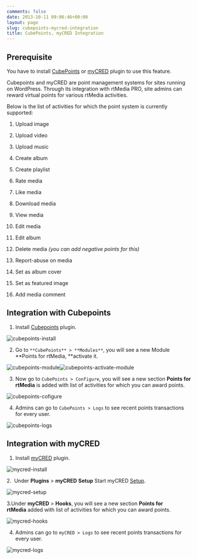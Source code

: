 ```yaml
---
comments: false
date: 2013-10-11 09:06:46+00:00
layout: page
slug: cubepoints-mycred-integration
title: CubePoints, myCRED Integration
---
```


## **Prerequisite**


You have to install [CubePoints](http://wordpress.org/plugins/cubepoints/) or [myCRED](http://wordpress.org/plugins/mycred/) plugin to use this feature.

Cubepoints and myCRED are point management systems for sites running on WordPress. Through its integration with rtMedia PRO, site admins can reward virtual points for various rtMedia activities.

Below is the list of activities for which the point system is currently supported:



	
  1. Upload image

	
  2. Upload video

	
  3. Upload music

	
  4. Create album

	
  5. Create playlist

	
  6. Rate media

	
  7. Like media

	
  8. Download media

	
  9. View media

	
  10. Edit media

	
  11. Edit album

	
  12. Delete media _(you can add negative points for this)_

	
  13. Report-abuse on media

	
  14. Set as album cover

	
  15. Set as featured image

	
  16. Add media comment





## Integration with Cubepoints


1. Install [Cubepoints](http://wordpress.org/plugins/cubepoints/) plugin.

![cubepoints-install](https://rtcamp.com/wp-content/uploads/2013/10/cubepoints-install_thumb.png)

2. Go to `**CubePoints** > **Modules**`, you will see a new Module **Points for rtMedia, **activate it.

![cubepoints-module](https://rtcamp.com/wp-content/uploads/2013/10/cubepoints-module_thumb2.png)![cubepoints-activate-module](https://rtcamp.com/wp-content/uploads/2013/10/cubepoints-activate-module_thumb1.png)

3. Now go to `CubePoints > Configure`, you will see a new section **Points for rtMedia** is added with list of activities for which you can award points.

![cubepoints-cofigure](https://rtcamp.com/wp-content/uploads/2013/10/cubepoints-cofigure_thumb.png)

4. Admins can go to `CubePoints > Logs` to see recent points transactions for every user.

![cubepoints-logs](https://rtcamp.com/wp-content/uploads/2013/10/cubepoints-logs_thumb1.png)


## Integration with myCRED


1. Install [myCRED](http://wordpress.org/plugins/mycred/) plugin.

![mycred-install](https://rtcamp.com/wp-content/uploads/2013/10/mycred-install_thumb.png)

2.  Under **Plugins** > **myCRED** **Setup** Start myCRED [Setup](http://mycred.me/support/tutorials/how-to-install-and-setup-mycred/).

![mycred-setup](https://rtcamp.com/wp-content/uploads/2013/10/mycred-setup_thumb.png)

3.Under **myCRED** > **Hooks**, you will see a new section **Points for rtMedia** added with list of activities for which you can award points.

![mycred-hooks](https://rtcamp.com/wp-content/uploads/2013/10/mycred-hooks_thumb.png)

4. Admins can go to `myCRED > Logs` to see recent points transactions for every user.

![mycred-logs](https://rtcamp.com/wp-content/uploads/2013/10/mycred-logs_thumb.png)
